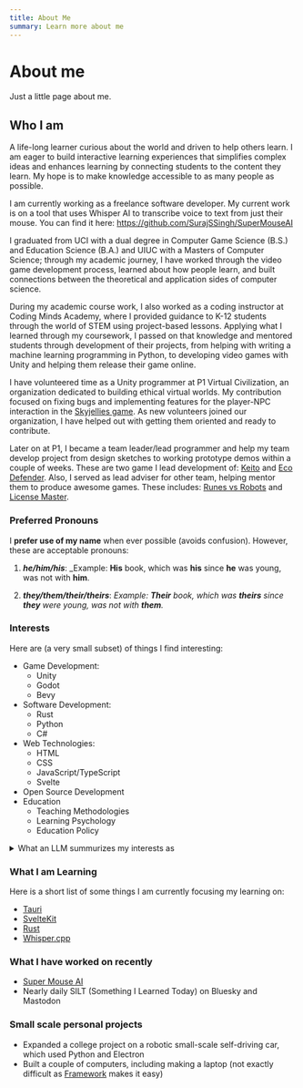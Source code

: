 ```yaml
---
title: About Me
summary: Learn more about me
---
```


# About me

Just a little page about me.

## Who I am

A life-long learner curious about the world and driven to help others learn. I
am eager to build interactive learning experiences that simplifies complex ideas
and enhances learning by connecting students to the content they learn. My hope
is to make knowledge accessible to as many people as possible.

I am currently working as a freelance software developer. My current work is on
a tool that uses Whisper AI to transcribe voice to text from just their mouse.
You can find it here: <https://github.com/SurajSSingh/SuperMouseAI>

I graduated from UCI with a dual degree in Computer Game Science (B.S.) and
Education Science (B.A.) and UIUC with a Masters of Computer Science; through my
academic journey, I have worked through the video game development process,
learned about how people learn, and built connections between the theoretical
and application sides of computer science.

During my academic course work, I also worked as a coding instructor at Coding
Minds Academy, where I provided guidance to K-12 students through the world of
STEM using project-based lessons. Applying what I learned through my coursework,
I passed on that knowledge and mentored students through development of their
projects, from helping with writing a machine learning programming in Python, to
developing video games with Unity and helping them release their game online.

I have volunteered time as a Unity programmer at P1 Virtual Civilization, an
organization dedicated to building ethical virtual worlds. My contribution
focused on fixing bugs and implementing features for the player-NPC interaction
in the [Skyjellies game](https://redeagle-p1.itch.io/skyjellies). As new
volunteers joined our organization, I have helped out with getting them oriented
and ready to contribute.

Later on at P1, I became a team leader/lead programmer and help my team develop
project from design sketches to working prototype demos within a couple of
weeks. These are two game I lead development of: [Keito](../project/keito) and
[Eco Defender](../project/eco-defender). Also, I served as lead adviser for
other team, helping mentor them to produce awesome games. These includes:
[Runes vs Robots](https://chiferito.itch.io/project-tower) and
[License Master](https://mugwanezamanzi.itch.io/license-master).

### Preferred Pronouns

I **prefer use of my name** when ever possible (avoids confusion). However,
these are acceptable pronouns:

1. _**he/him/his**_: _Example: **His** book, which was **his** since **he** was
   young, was not with **him**.

2. _**they/them/their/theirs**_: _Example: **Their** book, which was **theirs**
   since **they** were young, was not with **them**._

### Interests

Here are (a very small subset) of things I find interesting:

- Game Development:
  - Unity
  - Godot
  - Bevy
- Software Development:
  - Rust
  - Python
  - C#
- Web Technologies:
  - HTML
  - CSS
  - JavaScript/TypeScript
  - Svelte
- Open Source Development
- Education
  - Teaching Methodologies
  - Learning Psychology
  - Education Policy

<details>
<summary>
What an LLM summurizes my interests as
</summary>
I have a passion for game development and education, and exploring the dynamic
intersection where creativity meets learning. My curiosity is boundless, diving
deep into a wide array of subjects—from the intricacies of mathematics and
technology to the rich tapestry of art and history. I always strive to pick up
how others teach so that I may be better able to help others understand through
a variety of mediums. I am particularly drawn to the power of open source
technologies, which not only enrich my projects but also foster a sense of
community and innovation. This blend of interests driving me to create immersive
experiences that not only entertain but also educate.
</details>

### What I am Learning

Here is a short list of some things I am currently focusing my learning on:

- [Tauri](https://v2.tauri.app)
- [SvelteKit](https://svelte.dev/docs/kit/introduction)
- [Rust](https://www.rust-lang.org)
- [Whisper.cpp](https://github.com/ggml-org/whisper.cpp)

### What I have worked on recently

- [Super Mouse AI](https://github.com/SurajSSingh/SuperMouseAI)
- Nearly daily SILT (Something I Learned Today) on Bluesky and Mastodon

### Small scale personal projects

- Expanded a college project on a robotic small-scale self-driving car, which
  used Python and Electron
- Built a couple of computers, including making a laptop (not exactly difficult
  as [Framework](https://frame.work) makes it easy)
